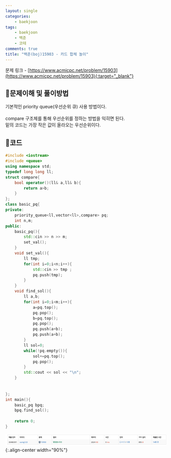 ```yaml
---
layout: single
categories:
    - baekjoon
tags:
    - baekjoon
    - 백준
    - 코테
comments: true
title: "백준(boj)15903 - 카드 합체 놀이"
---
```



문제 링크 - [https://www.acmicpc.net/problem/15903](https://www.acmicpc.net/problem/15903){:target="_blank"}

## 👀문제이해 및 풀이방법
기본적인 priority queue(우선순위 큐) 사용 방법이다.<br>  
compare 구조체를 통해 우선순위를 정하는 방법을 익히면 된다.<br>
밑의 코드는 가장 작은 값이 올라오는 우선순위이다. <br>  

## 📝코드
```cpp
#include <iostream>
#include <queue>
using namespace std;
typedef long long ll;
struct compare{
    bool operator()(ll& a,ll& b){
        return a>b;
    }
};
class basic_pq{
private:
    priority_queue<ll,vector<ll>,compare> pq;
    int n,m;
public:
    basic_pq(){
        std::cin >> n >> m;
        set_val();
    }
    void set_val(){
        ll tmp;
        for(int i=0;i<n;i++){
            std::cin >> tmp ;
            pq.push(tmp);
        }
    }
    void find_sol(){
        ll a,b;
        for(int i=0;i<m;i++){
            a=pq.top();
            pq.pop();
            b=pq.top();
            pq.pop();
            pq.push(a+b);
            pq.push(a+b);
        }
        ll sol=0;
        while(!pq.empty()){
            sol+=pq.top();
            pq.pop();
        }
        std::cout << sol << "\n";
    }


};
int main(){
    basic_pq bpq;
    bpq.find_sol();

    return 0;
}
```
![image](/assets/images/baekjoon/15903_1.png){:.align-center width="90%"}  <br>
